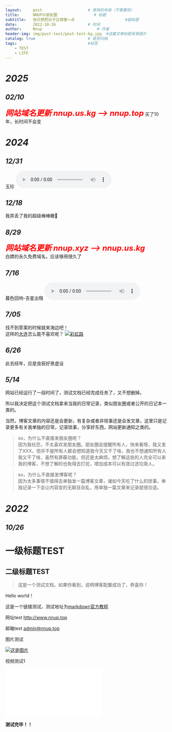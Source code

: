 ```yaml
---
layout:     post   				    # 使用的布局（不需要改）
title:      NNUPの朋友圈 				# 标题 
subtitle:   他只想把日子过得慢一点                      #副标题
date:       2022-10-26				# 时间
author:     Nnup 						# 作者
header-img: img/post-test/post-test-bg.jpg 	#这篇文章标题背景图片
catalog: true 						# 是否归档
tags:								#标签
    - TEST
    - LIFE
---
```

# *2025*
## *02/10*
***<font color=red size=5>网站域名更新 nnup.us.kg  -->  nnup.top</font>*** 
买了10年，长时间不会变


<!-- ## *01/24*
在大连我用了15g左右的铁氰化钾，可能毒性和剂量都太少。可这次我用了将近2g的氰化钾，失去意识超过1小时，不明白自己为什么活下来了，谁在救我？    

## *01/23*

再见，我不玩了 -->

# *2024*   

## *12/31*
玉珍
<audio id="audioPlayer" controls>
  <source src="/mic/玉珍.mp3" type="audio/mpeg">
</audio>

## *12/18*
我弄丢了我的超级棒棒糖🍭

## *8/29*
***<font color=red size=5>网站域名更新 nnup.xyz  -->  nnup.us.kg</font>***     
白嫖的永久免费域名，应该够用很久了

<!-- ## *8/07*
<iframe src="/books/法理学.pdf" width="100%" height="600px"></iframe>

## *7/23*
奈何自己羽翼未丰的时候，累到没办法思考 -->

## *7/16*
暮色回响-吉星出租
<audio id="audioPlayer" controls>
  <source src="/mic/暮色回响-吉星出租.mp3" type="audio/mpeg">
</audio>

<script>//音乐播放控制js
  document.getElementById('audioPlayer').volume = 0.2;
</script>


## *7/05*
找不到答案的时候就来海边吧！  
这样的[大连](https://b23.tv/c3hIrub "Bard雨落山川的个人空间-哔哩哔哩")怎么能不喜欢呢？
[![彩虹路](https://ep.bdcb.cn/xml/20240509/A16B509C_3.jpg "彩虹路")](https://bilibili.com/video/BV13S421d7JU)

## *6/26*
此去经年，应是良辰好景虚设

<!-- ## *6/11*
今天完成了所有毕业论文的任务，让大家见识见识我的“答辩”

![答辩](/img/post-test/20246111.jpg "答辩") -->

## *5/14*
网站已经运行了一段时间了，测试文档已经完成任务了，又不想删掉。   

所以我决定把这个测试文档拿来当我的日常记录，类似朋友圈或者公开的日记本一类的。   

当然，博客文章的内容还是会更新，有复杂或者非琐事还是会发文章，这里只是记录更多有关我单独的日常，记录琐事，分享好东西，网站更新通知之类的。   

> so，为什么不直接发朋友圈呢？   
> 因为我社恐，不太喜欢发朋友圈。朋友圈会提醒所有人，快来看呀，我又发了XXX，但并不是所有人都会想知道我今天又干了啥，我也不想通知所有人我又干了啥，虽然有屏蔽功能，但还是太麻烦。想了解这些的人完全可以来我的博客，不想了解的也免得去打扰，增加成本可以有效过滤垃圾人。

> so，为什么不直接发博客呢？    
> 因为太多事情不值得去单独发一篇博客文章，诸如今天吃了什么的琐事，单独记录一下会让内容变的无聊且杂乱，用单独一篇文章来记录就很合适。


















# *2022*   

## *10/26*

# 一级标题TEST

## 二级标题TEST

> 这是一个测试文档，如果你看到，说明博客配置成功了，恭喜你！  

Hello world！  

这是一个链接测试，测试地址为[markdown官方教程](https://markdown.com.cn "链接title测试")  

网址test <http://www.nnup.top>  

邮箱test <admin@nnup.top>  

图片测试  

[![这是图片](/img/post-test/post-test-01.jpg "图片title测试")](https://blog.nnup.top/2022/10/26/01test/)  


视频测试1

<div class="iframe-container">
    <iframe src="//player.bilibili.com/player.html?isOutside=true&aid=554688456&bvid=BV1Rv4y1w7hA&cid=737167974&p=1&autoplay=0" scrolling="no" border="0" frameborder="no" framespacing="0" allowfullscreen="true"> </iframe>
</div>  

**测试完毕！！**
